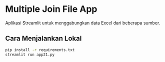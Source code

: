 # Multiple Join File App

Aplikasi Streamlit untuk menggabungkan data Excel dari beberapa sumber.

## Cara Menjalankan Lokal
```bash
pip install -r requirements.txt
streamlit run app21.py
